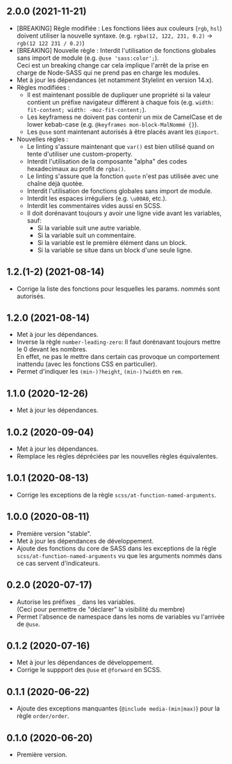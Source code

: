 ## 2.0.0 (2021-11-21)
- [BREAKING] Règle modifiée : Les fonctions liées aux couleurs (`rgb`, `hsl`) doivent utiliser la nouvelle syntaxe.
  (e.g. `rgba(12, 122, 231, 0.2)` -> `rgb(12 122 231 / 0.2)`)
- [BREAKING] Nouvelle règle : Interdit l'utilisation de fonctions globales sans import de module (e.g. `@use 'sass:color';`).  
  Ceci est un breaking change car cela implique l'arrêt de la prise en charge de Node-SASS qui ne prend pas en charge les modules.
- Met à jour les dépendances (et notamment Stylelint en version 14.x).
- Règles modifiées :  
  - Il est maintenant possible de dupliquer une propriété si la valeur contient un préfixe 
    navigateur différent à chaque fois (e.g. `width: fit-content; width: -moz-fit-content;`).
  - Les keyframess ne doivent pas contenir un mix de CamelCase et de lower kebab-case (e.g. `@keyframes mon-block-MalNommé {}`).
  - Les `@use` sont maintenant autorisés à être placés avant les `@import`.
- Nouvelles règles :
  - Le linting s'assure maintenant que `var()` est bien utilisé quand on tente d'utiliser une custom-property.
  - Interdit l'utilisation de la composante "alpha" des codes hexadecimaux au profit de `rgba()`.
  - Le linting s'assure que la fonction `quote` n'est pas utilisée avec une chaîne déjà quotée.
  - Interdit l'utilisation de fonctions globales sans import de module.
  - Interdit les espaces irréguliers (e.g. `\u00A0`, etc.).
  - Interdit les commentaires vides aussi en SCSS.
  - Il doit dorénavant toujours y avoir une ligne vide avant les variables, sauf:
    - Si la variable suit une autre variable.
    - Si la variable suit un commentaire.
    - Si la variable est le première élément dans un block.
    - Si la variable se situe dans un block d'une seule ligne.

## 1.2.(1-2) (2021-08-14)
- Corrige la liste des fonctions pour lesquelles les params. nommés sont autorisés.

## 1.2.0 (2021-08-14)
- Met à jour les dépendances.
- Inverse la règle `number-leading-zero`: Il faut dorénavant toujours mettre le 0 devant les nombres.  
  En effet, ne pas le mettre dans certain cas provoque un comportement inattendu (avec les fonctions CSS en particulier).
- Permet d'indiquer les `(min-)?height`, `(min-)?width` en `rem`.

## 1.1.0 (2020-12-26)
- Met à jour les dépendances.

## 1.0.2 (2020-09-04)
- Met à jour les dépendances.
- Remplace les règles dépréciées par les nouvelles règles équivalentes.

## 1.0.1 (2020-08-13)
- Corrige les exceptions de la règle `scss/at-function-named-arguments`.

## 1.0.0 (2020-08-11)
- Première version "stable".
- Met à jour les dépendances de développement.
- Ajoute des fonctions du core de SASS dans les exceptions de la règle 
  `scss/at-function-named-arguments` vu que les arguments nommés dans ce
  cas servent d'indicateurs.

## 0.2.0 (2020-07-17)
- Autorise les préfixes `_` dans les variables.  
  (Ceci pour permettre de "déclarer" la visibilité du membre)
- Permet l'absence de namespace dans les noms de variables vu l'arrivée de `@use`. 

## 0.1.2 (2020-07-16)
- Met à jour les dépendances de développement.
- Corrige le suppport des `@use` et `@forward` en SCSS.

## 0.1.1 (2020-06-22)
- Ajoute des exceptions manquantes (`@include media-(min|max)`) pour la règle `order/order`.

## 0.1.0 (2020-06-20)
- Première version.
